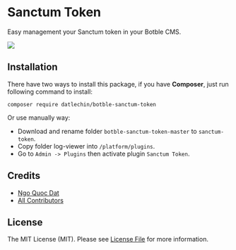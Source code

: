 # Sanctum Token

Easy management your Sanctum token in your Botble CMS.

![](https://user-images.githubusercontent.com/56961917/203522702-ae6abcd5-8d4f-4fa3-a816-4f00338b7473.png)

## Installation

There have two ways to install this package, if you have **Composer**, just run following command to install:

```
composer require datlechin/botble-sanctum-token
```

Or use manually way:

- Download and rename folder `botble-sanctum-token-master` to `sanctum-token`.
- Copy folder log-viewer into `/platform/plugins`.
- Go to `Admin -> Plugins` then activate plugin `Sanctum Token`.

## Credits

* [Ngo Quoc Dat](https://github.com/datlechin)
* [All Contributors](https://github.com/datlechin/botble-sanctum-token/contributors)

## License
The MIT License (MIT). Please see [License File](LICENSE.md) for more information.

